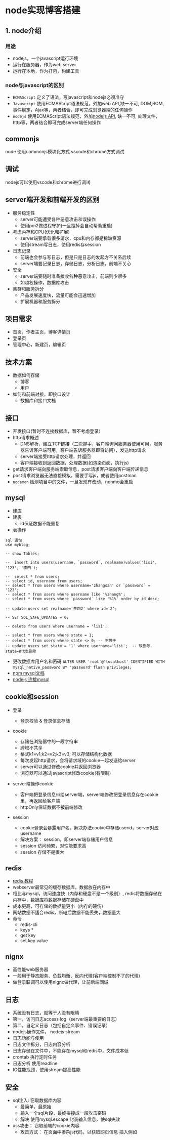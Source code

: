 # node实现博客搭建

## 1. node介绍

### 用途
  - nodejs，一个javascript运行环境
  - 运行在服务器，作为web server
  - 运行在本地，作为打包，构建工具
    
  
### node与javascript的区别

  - `ECMAScript` 定义了语法，写javascript和nodejs必须准守
  - `Javascript` 使用ECMAScript语法规范，外加web API,缺一不可, DOM,BOM,事件绑定，Ajax等，两者结合，即可完成浏览器端的任何操作
  - `nodejs` 使用ECMAScript语法规范，外加[nodejs API](http://nodejs.cn/api/), 缺一不可, 处理文件，http等，两者结合即可完成server端任何操作

## commonjs
node 使用commonjs模块化方式 vscode和chrome方式调试

## 调试
nodejs可以使用vscode和chrome进行调试
 
## server端开发和前端开发的区别
- 服务稳定性
   - server可能遭受各种恶意攻击和误操作
   - 使用pm2做进程守护(一旦挂掉会自动帮助重启)
- 考虑内存和CPU(优化和扩展)
   - server端要承载很多请求，cpu和内存都是稀缺资源
   - 使用stream写日志，使用redis存session
- 日志记录
   - 前端也会参与写日志，但是只是日志的发起方不关系后续
   - server端要记录日志，存储日志，分析日志，前端不关心
- 安全
   - server端要随时准备接收各种恶意攻击，前端则少很多
   - 如越权操作，数据库攻击
- 集群和服务拆分
   - 产品发展速度快，流量可能会迅速增加
   - 扩展机器和服务拆分

## 项目需求
- 首页，作者主页，博客详情页
- 登录页
- 管理中心，新建页，编辑页

## 技术方案
- 数据如何存储
   - 博客
   - 用户
- 如何和前端对接，即接口设计   
   - 数据库和接口文档

## 接口
 - 开发接口(暂时不连接数据库，暂不考虑登录）
 - http请求概述
    - DNS解析，建立TCP链接（三次握手，客户端询问服务器使用可用，服务器告诉客户端可用，客户端告诉服务器即将访问），发送http请求
    - server端接受http请求处理，并返回
    - 客户端接收到返回数据，处理数据(如渲染页面，执行js)
 - get请求客户端向服务端索取信息，post请求客户端向客户端传递信息
 - post请求浏览器无法直接模拟，需要手写js，或者使用postman
 - `nodemon` 检测项目中的文件，一旦发现有改动，nonmo会重启
 
## mysql

 - 建库
 - 建表
    - id保证数据不能重复
 - 表操作

 ```
 sql 语句
 use myblog;

-- show Tables;

--  insert into users(username, `password`, realname)values('lisi', '123', '李四');

--  select * from users;
-- select id, username from users;
-- select * from users where username='zhangsan' or `password` = '123';
-- select * from users where username like '%zhang%';
-- select * from users where `password` like '%1%' order by id desc;

-- update users set realname='李四2' where id='2';

-- SET SQL_SAFE_UPDATES = 0;

-- delete from users where username = 'lisi';

-- select * from users where state = 1;
-- select * from users where state <> 0; -- 不等于
-- update users set state = '1' where username='lisi';  -- 软删除， state=0代表删除

 ```
 
- 更改数据库用户名和密码 `ALTER USER 'root'@'localhost' IDENTIFIED WITH mysql_native_password BY 'password'`  `flush privileges;`
- [npm mysql文档](https://www.oschina.net/translate/node-mysql-tutorial)
- [nodejs 连接mysql](https://www.runoob.com/nodejs/nodejs-mysql.html)

## cookie和session

- 登录
  - 登录校验 & 登录信息存储
- cookie 
    - 存储在浏览器中的一段字符串
    - 跨域不共享
    - 格式k1=v1;k2=v2;k3=v3; 可以存储结构化数据
    - 每次发起http请求，会将请求域的cookie一起发送给server
    - server可以通过修改cookie并返回浏览器
    - 浏览器可以通过javascript修改cookie(有限制)
- server端操作cookie
   - 客户端把登录信息带给server端，server端修改把登录信息存在cookie里，再返回给客户端
   - httpOnly保证数据不被前端修改

- session
   - cookie登录会暴露用户名，解决办法cookie中存储userid，server对应username
   - 解决方案： session，即server端存储用户信息
   - session 访问频繁，对性能要求高
   - session 存储不是很大


## redis
   - [redis 教程](https://www.runoob.com/redis/redis-tutorial.html)
   - webserver最常见的缓存数据库，数据放在内存中
   - 相比与mysql，访问速度快（内存和硬盘不是一个级别）, redis将数据存储在内存中，数据库将数据存储在硬盘中
   - 成本更高，可存储的数据量更小（内存的硬伤）
   - 网站数据不适合redis，断电后数据不能丢失，数据量大
   - 命令
     - redis-cli
     - keys *
     - get key
     - set key value

## nignx 
   - 高性能web服务器
   - 一般用于静态服务、负载均衡、反向代理(客户端控制不了的代理)
   - 做登录联调可以使用nignx做代理，让前后端同域

## 日志
   - 系统没有日志，就等于人没有眼睛
   - 第一，访问日志access log（server端最重要的日志）
   - 第二，自定义日志（包括自定义事件、错误记录）
   - nodejs操作文件， nodejs stream
   - 日志功能与使用
   - 日志文件拆分，日志内容分析
   - 日志存储在文件中，不能存在mysql和redis中，文件成本低
   - crontab 执行定时任务
   - 日志分析 使用readline
   - IO性能瓶颈，使用stream提高性能

## 安全
   - sql注入: 窃取数据库内容
      - 最简单，最原始
      - 输入一个sql片段，最终拼接成一段攻击密码
      - 解决 使用mysql.escape 封装输入信息，使sql失效
   - xss攻击： 窃取前端的cookie内容
      - 攻击方式： 在页面中掺杂js代码，以获取网页信息 插入例如<script />
      - 预防措施： 转换生成js的特殊字符 例如& => &amp, > => &lt, > => &gt
      - npm install xss
   - 密码加密： 保障用户信息安全
      - 使用crypto库 加密
   
## stream
   - `stream`是nodejs流式数据抽象接口, `stream`模块用于构建实现了流接口的对象

## server端和前端区别
   - 服务稳定性
   - 安全（包括登录验证）
   - 内存 cpu（优化，扩展）
   - 集群和服务拆分
   - 日志记录 

## pm2
   - 介绍
      - 安装 `npm install pm2 -g` `pm2 --version`
      - 基本使用命令
        - pm2 start
        - pm2 list
        - pm2 restart <AppName>/id
        - pm2 stop <AppName>/id/all
        - pm2 info <AppName>/id
        - pm2 log <AppName>/id
        - pm2 monit 
      - 配置文件 pm2.conf.json
   - 功能
     - 进程守护，系统崩溃自动重启
     - 启动多进程，充分利用cpu和内存
     - 自带日志记录功能
   - 进程守护
     - node app.js 和 nondemon app.js, 进程崩溃则不能访问
     - pm2遇到进程崩溃会自动重启
   - 多进程
     - 为何使用多进程
       - 操作系统会限制一个进程的最大可用内存
       - 内存：无法利用机器的全部内存
       - cpu：无法充分利用多核cpu优势

## node进阶
   - orm操作数据库(sequelize),连表操作
   - 代码结构和流程的规范
   - nodejs最佳实践

## node 深入

   ### nodejs是什么？和前端有啥区别？
      - nodejs是基于Chrome V8引擎的javascript运行时
      - nodejs出现之前，js只能在浏览去中运行
      - nodejs出现之后，js可以在任何安装nodejs的环境中运行
   ### nodejs如何调试
      - 参考 2-5
      - 启动nodejs服务时，使用inspect
      - 代码中使用debuger断点
      - 使用chrome调试 chrome://inspect
   ### 当前文件和当前目录的路径，如何获取？
      - __filename
      - __dirname
      - 两个都是全局变量
   ### commonjs和ES6-Module的区别
      - 语法不同 
      - commonjs是动态引入，执行时引入 (require 可以再任意地方使用)
      - es6 module是静态引入，编译时引入(import 必须放在最外层)
      - tree shaking只能对 es6 module 进行代码裁剪
   ### path.resolve和path.join的区别
      - path.resolve是获取绝对路径path.join是获取相对路径
   ### 事件循环event loop在nodejs和浏览器中的区别
      - 浏览器
         - 宏任务： setTimeout setInterval, ajax
         - 微任务： process.nextTick, Promise，async/await
         - call stack空闲时，将出发event loop机制，执行宏任务
         - 触发event loop之前，会把现有的微任务都执行完
         - 所以微任务比宏任务执行时间更早
      
      - nodejs
         - 宏任务：setImmediate， I/O文件网络， Socket链接，如连接mysql
         - 执行步骤： 执行同步代码；执行微任务；执行宏任务，回到第二步
         - 宏任务比较多，微任务相对较少
         - 六个阶段(处理宏任务)
           - **timers** 执行`setTimeout`, `setInterval`的回调
           - **I/O callback** 处理网络，流，tcp的错误回调
           - **idle，prepare** 闲置阶段，node内部使用
           - **poll** 执行poll中的I/O队列，检查定时器是否到时间
           - **check** 存放`setImmediate`回调
           - **close callbacks** 关闭回调，例如`Socket.on('close')`
      - 浏览器和nodejs区别
         - nodejs异步API更多，宏任务类型也更多
         - nodejs的evnet loop分为六个阶段，要按顺序执行
         - 微任务中process.nextTick优先级更高


   
   
